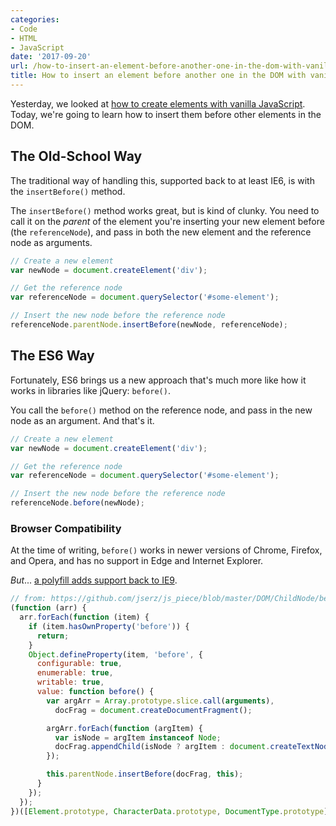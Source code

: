 ```yaml
---
categories:
- Code
- HTML
- JavaScript
date: '2017-09-20'
url: /how-to-insert-an-element-before-another-one-in-the-dom-with-vanilla-javascript/
title: How to insert an element before another one in the DOM with vanilla JavaScript
---
```


Yesterday, we looked at [how to create elements with vanilla JavaScript](/creating-elements-with-vanilla-javascript/). Today, we're going to learn how to insert them before other elements in the DOM.

## The Old-School Way

The traditional way of handling this, supported back to at least IE6, is with the `insertBefore()` method.

The `insertBefore()` method works great, but is kind of clunky. You need to call it on the *parent* of the element you're inserting your new element before (the `referenceNode`), and pass in both the new element and the reference node as arguments.

```js
// Create a new element
var newNode = document.createElement('div');

// Get the reference node
var referenceNode = document.querySelector('#some-element');

// Insert the new node before the reference node
referenceNode.parentNode.insertBefore(newNode, referenceNode);
```

## The ES6 Way

Fortunately, ES6 brings us a new approach that's much more like how it works in libraries like jQuery: `before()`.

You call the `before()` method on the reference node, and pass in the new node as an argument. And that's it.

```js
// Create a new element
var newNode = document.createElement('div');

// Get the reference node
var referenceNode = document.querySelector('#some-element');

// Insert the new node before the reference node
referenceNode.before(newNode);
```

### Browser Compatibility

At the time of writing, `before()` works in newer versions of Chrome, Firefox, and Opera, and has no support in Edge and Internet Explorer.

*But*... [a polyfill adds support back to IE9](https://developer.mozilla.org/en-US/docs/Web/API/ChildNode/before#polyfill).

```js
// from: https://github.com/jserz/js_piece/blob/master/DOM/ChildNode/before()/before().md
(function (arr) {
  arr.forEach(function (item) {
    if (item.hasOwnProperty('before')) {
      return;
    }
    Object.defineProperty(item, 'before', {
      configurable: true,
      enumerable: true,
      writable: true,
      value: function before() {
        var argArr = Array.prototype.slice.call(arguments),
          docFrag = document.createDocumentFragment();

        argArr.forEach(function (argItem) {
          var isNode = argItem instanceof Node;
          docFrag.appendChild(isNode ? argItem : document.createTextNode(String(argItem)));
        });

        this.parentNode.insertBefore(docFrag, this);
      }
    });
  });
})([Element.prototype, CharacterData.prototype, DocumentType.prototype]);
```